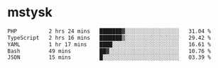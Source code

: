 # mstysk

<!--START_SECTION:waka-->

```txt
PHP          2 hrs 24 mins   ███████▓░░░░░░░░░░░░░░░░░   31.04 %
TypeScript   2 hrs 16 mins   ███████▒░░░░░░░░░░░░░░░░░   29.42 %
YAML         1 hr 17 mins    ████░░░░░░░░░░░░░░░░░░░░░   16.61 %
Bash         49 mins         ██▓░░░░░░░░░░░░░░░░░░░░░░   10.76 %
JSON         15 mins         █░░░░░░░░░░░░░░░░░░░░░░░░   03.39 %
```

<!--END_SECTION:waka-->
